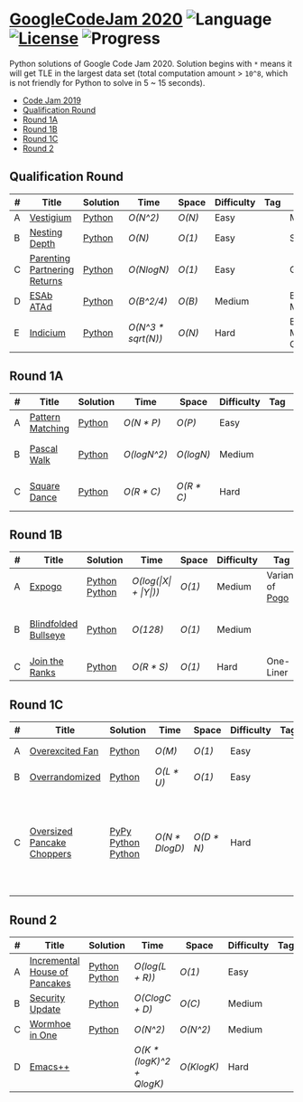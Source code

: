 # [GoogleCodeJam 2020](https://codingcompetitions.withgoogle.com/codejam/archive/2020) ![Language](https://img.shields.io/badge/language-Python-orange.svg) [![License](https://img.shields.io/badge/license-MIT-blue.svg)](./LICENSE) ![Progress](https://img.shields.io/badge/progress-17%20%2F%2018-ff69b4.svg)

Python solutions of Google Code Jam 2020. Solution begins with `*` means it will get TLE in the largest data set (total computation amount > `10^8`, which is not friendly for Python to solve in 5 ~ 15 seconds).

* [Code Jam 2019](https://github.com/kamyu104/GoogleCodeJam-2019)
* [Qualification Round](https://github.com/kamyu104/GoogleCodeJam-2020#qualification-round)
* [Round 1A](https://github.com/kamyu104/GoogleCodeJam-2020#round-1a)
* [Round 1B](https://github.com/kamyu104/GoogleCodeJam-2020#round-1b)
* [Round 1C](https://github.com/kamyu104/GoogleCodeJam-2020#round-1c)
* [Round 2](https://github.com/kamyu104/GoogleCodeJam-2020#round-2)
  
## Qualification Round
| # | Title | Solution | Time | Space | Difficulty | Tag | Note |
|---| ----- | -------- | ---- | ----- | ---------- | --- | ---- |
|A| [Vestigium](https://codingcompetitions.withgoogle.com/codejam/round/000000000019fd27/000000000020993c)| [Python](./Qualification%20Round/vestigium.py)| _O(N^2)_ | _O(N)_ | Easy | | Math |
|B| [Nesting Depth](https://codingcompetitions.withgoogle.com/codejam/round/000000000019fd27/0000000000209a9f)| [Python](./Qualification%20Round/nesting_depth.py)| _O(N)_ | _O(1)_ | Easy | | String |
|C| [Parenting Partnering Returns](https://codingcompetitions.withgoogle.com/codejam/round/000000000019fd27/000000000020bdf9)| [Python](./Qualification%20Round/parenting_partnering_returns.py)| _O(NlogN)_ | _O(1)_ | Easy | | Greedy |
|D| [ESAb ATAd](https://codingcompetitions.withgoogle.com/codejam/round/000000000019fd27/0000000000209a9e)| [Python](./Qualification%20Round/esab_atad.py) |  _O(B^2/4)_ | _O(B)_ | Medium | | Bit Manipulation |
|E| [Indicium](https://codingcompetitions.withgoogle.com/codejam/round/000000000019fd27/0000000000209aa0)| [Python](./Qualification%20Round/indicium.py) |  _O(N^3 * sqrt(N))_ | _O(N)_ | Hard | | Bipartite Matching, Greedy |

## Round 1A
| # | Title | Solution | Time | Space | Difficulty | Tag | Note |
|---| ----- | -------- | ---- | ----- | ---------- | --- | ---- |
|A| [Pattern Matching](https://codingcompetitions.withgoogle.com/codejam/round/000000000019fd74/00000000002b3034)| [Python](./Round%201A/pattern_matching.py)| _O(N * P)_ | _O(P)_ | Easy | | String |
|B| [Pascal Walk](https://codingcompetitions.withgoogle.com/codejam/round/000000000019fd74/00000000002b1353)| [Python](./Round%201A/pascal_walk.py) | _O(logN^2)_ | _O(logN)_ | Medium | | Math, Greedy, Bit Manipulation |
|C| [Square Dance](https://codingcompetitions.withgoogle.com/codejam/round/000000000019fd74/00000000002b1355)| [Python](./Round%201A/square_dance.py)| _O(R * C)_ | _O(R * C)_ | Hard | | Simulation, BFS, Linked List |

## Round 1B
| # | Title | Solution | Time | Space | Difficulty | Tag | Note |
|---| ----- | -------- | ---- | ----- | ---------- | --- | ---- |
|A| [Expogo](https://codingcompetitions.withgoogle.com/codejam/round/000000000019fef2/00000000002d5b62)| [Python](./Round%201B/expogo.py) [Python](./Round%201B/expogo2.py) | _O(log(\|X\| + \|Y\|))_ | _O(1)_ | Medium | Variant of [Pogo](https://code.google.com/codejam/contest/2437488/dashboard#s=p1) | Invariant, Greedy
|B| [Blindfolded Bullseye](https://codingcompetitions.withgoogle.com/codejam/round/000000000019fef2/00000000002d5b63)| [Python](./Round%201B/blindfolded_bullseye2.py) | _O(128)_ | _O(1)_ | Medium || Probability, Binary Search, Geometry
|C| [Join the Ranks](https://codingcompetitions.withgoogle.com/codejam/round/000000000019fef2/00000000002d5b64)| [Python](./Round%201B/join_the_ranks5.py) | _O(R * S)_ | _O(1)_ | Hard | One-Liner | Invariant, Sort

## Round 1C
| # | Title | Solution | Time | Space | Difficulty | Tag | Note |
|---| ----- | -------- | ---- | ----- | ---------- | --- | ---- |
|A| [Overexcited Fan](https://codingcompetitions.withgoogle.com/codejam/round/000000000019fef4/0000000000317409)| [Python](./Round%201C/overexcited_fan.py) | _O(M)_ | _O(1)_ | Easy || Simulation, Math
|B| [Overrandomized](https://codingcompetitions.withgoogle.com/codejam/round/000000000019fef4/00000000003179a1)| [Python](./Round%201C/overrandomized.py) | _O(L * U)_ | _O(1)_ | Easy || Probability
|C| [Oversized Pancake Choppers](https://codingcompetitions.withgoogle.com/codejam/round/000000000019fef4/00000000003172d1)| [PyPy](./Round%201C/oversized_pancake_choppers.py) [Python](./Round%201C/oversized_pancake_choppers2.py) [Python](./Round%201C/oversized_pancake_choppers3.py) | _O(N * DlogD)_ | _O(D * N)_ | Hard || Sort, Hash Table, Euclidean Algorithm, Binary Search, Greedy, Bucket, LCM

## Round 2
| # | Title | Solution | Time | Space | Difficulty | Tag | Note |
|---| ----- | -------- | ---- | ----- | ---------- | --- | ---- |
|A| [Incremental House of Pancakes](https://codingcompetitions.withgoogle.com/codejam/round/000000000019ffb9/00000000003384ea)| [Python](./Round%202/incremental_house_of_pancakes.py) [Python](./Round%202/incremental_house_of_pancakes2.py)| _O(log(L + R))_ | _O(1)_ | Easy || Binary Search, Math
|B| [Security Update](https://codingcompetitions.withgoogle.com/codejam/round/000000000019ffb9/000000000033871f)| [Python](./Round%202/security_update.py) | _O(ClogC + D)_ | _O(C)_ | Medium || Sort
|C| [Wormhoe in One](https://codingcompetitions.withgoogle.com/codejam/round/000000000019ffb9/00000000003386d0)| [Python](./Round%202/wormhole_in_one.py) | _O(N^2)_ | _O(N^2)_ | Medium || Math
|D| [Emacs++](https://codingcompetitions.withgoogle.com/codejam/round/000000000019ffb9/000000000033893b)| | _O(K * (logK)^2 + QlogK)_ | _O(KlogK)_ | Hard || Tree, Recursion, Dijkstra's Algorithm